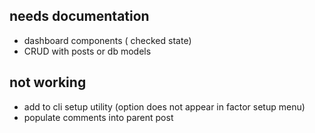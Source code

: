 ## needs documentation
  - dashboard components (<dashboard-input> checked state)
  - CRUD with posts or db models

## not working
  - add to cli setup utility (option does not appear in factor setup menu)
  - populate comments into parent post
